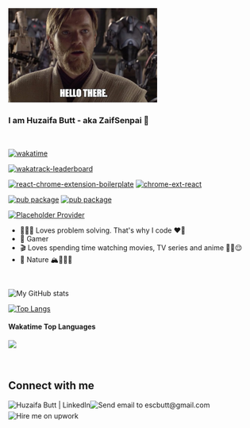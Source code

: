 <img src="/hellothere.jpeg" width="300"/>

### I am Huzaifa Butt - aka ZaifSenpai 👋

<img
  src="https://placeholder-provider.onrender.com?w=1&h=1&color=%23FFD602&show_error=true"
  width="100%"
  height="2px"
/>

[![wakatime](https://wakatime.com/badge/user/b52e42fd-90b4-43d2-ab06-a8c0cd031b36.svg)][badge_wakatime]

[![wakatrack-leaderboard](https://img.shields.io/badge/Chromium-wakatrack--leaderboard-8A2BE2?logo=googlechrome&logoColor=ffffff)][badge_wakatrack]

[![react-chrome-extension-boilerplate](https://img.shields.io/badge/Chromium-react--chrome--extension--boilerplate-8A2BE2?logo=googlechrome&logoColor=ffffff)][badge_react_ext_boilerplate]
[![chrome-ext-react](https://img.shields.io/badge/npm-chrome--ext--react-7A1BD2?logo=npm)][badge_react_ext_boilerplate_npm]

[![pub package](https://img.shields.io/pub/v/dice_bear?label=dice_bear%20%7C%20pub&logo=flutter&color=02569B)][badge_dice_bear]
[![pub package](https://img.shields.io/pub/v/randomizer_null_safe?label=randomizer_null_safe%20%7C%20pub&logo=flutter&color=02569B)][badge_randomizer_null_safe]

[![Placeholder Provider](https://img.shields.io/badge/Rails-Placeholder_Provider-%23CC342D.svg?style=flat&logo=ruby-on-rails&logoColor=white)][badge_placeholder_provider]

- 🧑🏻‍💻 Loves problem solving. That's why I code ❤️‍🔥
- 👾 Gamer
- 🎬 Loves spending time watching movies, TV series and anime ✌🏻😌
- 🌳 Nature 🏔️🚶🏻‍♂️

<img
  src="https://placeholder-provider.onrender.com?w=1&h=1&color=%23FFD602&show_error=true"
  width="100%"
  height="2px"
/>

![My GitHub stats](https://github-readme-stats.vercel.app/api?username=zaifsenpai&count_private=true&show_icons=true&theme=dark)

[![Top Langs](https://github-readme-stats.vercel.app/api/top-langs/?username=zaifsenpai&theme=dark&langs_count=10&hide_title=true&layout=compact)][img_github_readme_stats]

#### Wakatime Top Languages

[<img src="https://wakatime.com/share/@ZaifSenpai/bb973ed8-0387-4178-931e-299ad5a19fb0.png" />][wakatime]

<img
  src="https://placeholder-provider.onrender.com?w=1&h=1&color=%23FFD602&show_error=true"
  width="100%"
  height="2px"
/>

## Connect with me
[<img align="left" alt="Huzaifa Butt | LinkedIn" height="22px" src="https://i.imgur.com/OQUXwNp.jpeg"/>][linkedin]
[<img align="left" alt="Send email to escbutt@gmail.com" height="22px" src="https://i.imgur.com/20rBedd.jpeg"/>][gmail]
[<img align="left" alt="Hire me on upwork" height="22px" src="https://i.imgur.com/GlhayMD.jpg"/>][upwork]

[//]: # ( Links )

[badge_wakatime]: https://linkly.link/2C3o1
[badge_wakatrack]: https://linkly.link/2C3ok
[badge_react_ext_boilerplate]: https://linkly.link/2C3ol
[badge_react_ext_boilerplate_npm]: https://linkly.link/2C3om
[badge_dice_bear]: https://linkly.link/2C3on
[badge_randomizer_null_safe]: https://linkly.link/2C3oo
[badge_placeholder_provider]: https://linkly.link/2C3op
[img_github_readme_stats]: https://linkly.link/2C3oq
[linkedin]: https://linkly.link/2C3or
[gmail]: mailto:escbutt@gmail.com
[wakatime]: https://linkly.link/2C3ot
[upwork]: https://linkly.link/2C3ou
